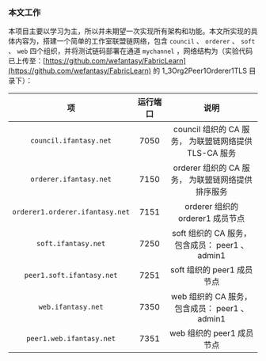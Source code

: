 ### 本文工作
本项目主要以学习为主，所以并未期望一次实现所有架构和功能。本文所实现的具体内容为，搭建一个简单的工作室联盟链网络，包含 `council` 、 `orderer` 、 `soft` 、 `web` 四个组织，并将测试链码部署在通道 `mychannel` ，网络结构为（实验代码已上传至：[https://github.com/wefantasy/FabricLearn](https://github.com/wefantasy/FabricLearn) 的 1_3Org2Peer1Orderer1TLS 目录下）： 

|               项                | 运行端口 |                         说明                          |
| :-----------------------------: | :------: | :---------------------------------------------------: |
|     `council.ifantasy.net`      |   7050   | council 组织的 CA 服务， 为联盟链网络提供 TLS-CA 服务 |
|     `orderer.ifantasy.net`      |   7150   |   orderer 组织的 CA 服务， 为联盟链网络提供排序服务   |
| `orderer1.orderer.ifantasy.net` |   7151   |           orderer 组织的 orderer1 成员节点            |
|       `soft.ifantasy.net`       |   7250   |   soft 组织的 CA 服务， 包含成员： peer1 、 admin1    |
|    `peer1.soft.ifantasy.net`    |   7251   |              soft 组织的 peer1 成员节点               |
|       `web.ifantasy.net`        |   7350   |    web 组织的 CA 服务， 包含成员： peer1 、 admin1    |
|    `peer1.web.ifantasy.net`     |   7351   |               web 组织的 peer1 成员节点               |